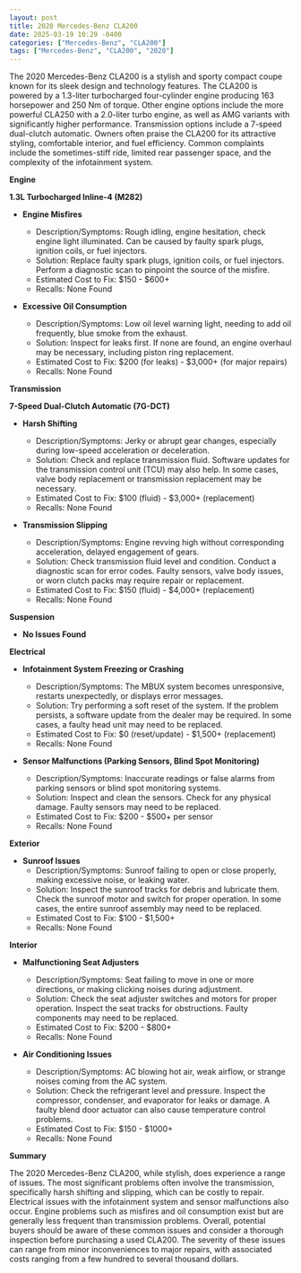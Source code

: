 ```yaml
---
layout: post
title: 2020 Mercedes-Benz CLA200
date: 2025-03-19 10:29 -0400
categories: ["Mercedes-Benz", "CLA200"]
tags: ["Mercedes-Benz", "CLA200", "2020"]
---
```

The 2020 Mercedes-Benz CLA200 is a stylish and sporty compact coupe known for its sleek design and technology features. The CLA200 is powered by a 1.3-liter turbocharged four-cylinder engine producing 163 horsepower and 250 Nm of torque. Other engine options include the more powerful CLA250 with a 2.0-liter turbo engine, as well as AMG variants with significantly higher performance. Transmission options include a 7-speed dual-clutch automatic. Owners often praise the CLA200 for its attractive styling, comfortable interior, and fuel efficiency. Common complaints include the sometimes-stiff ride, limited rear passenger space, and the complexity of the infotainment system.

**Engine**

**1.3L Turbocharged Inline-4 (M282)**

*   **Engine Misfires**
    *   Description/Symptoms: Rough idling, engine hesitation, check engine light illuminated. Can be caused by faulty spark plugs, ignition coils, or fuel injectors.
    *   Solution: Replace faulty spark plugs, ignition coils, or fuel injectors. Perform a diagnostic scan to pinpoint the source of the misfire.
    *   Estimated Cost to Fix: $150 - $600+
    *   Recalls: None Found

*   **Excessive Oil Consumption**
    *   Description/Symptoms: Low oil level warning light, needing to add oil frequently, blue smoke from the exhaust.
    *   Solution: Inspect for leaks first. If none are found, an engine overhaul may be necessary, including piston ring replacement.
    *   Estimated Cost to Fix: $200 (for leaks) - $3,000+ (for major repairs)
    *   Recalls: None Found

**Transmission**

**7-Speed Dual-Clutch Automatic (7G-DCT)**

*   **Harsh Shifting**
    *   Description/Symptoms: Jerky or abrupt gear changes, especially during low-speed acceleration or deceleration.
    *   Solution: Check and replace transmission fluid. Software updates for the transmission control unit (TCU) may also help. In some cases, valve body replacement or transmission replacement may be necessary.
    *   Estimated Cost to Fix: $100 (fluid) - $3,000+ (replacement)
    *   Recalls: None Found

*   **Transmission Slipping**
    *   Description/Symptoms: Engine revving high without corresponding acceleration, delayed engagement of gears.
    *   Solution: Check transmission fluid level and condition. Conduct a diagnostic scan for error codes. Faulty sensors, valve body issues, or worn clutch packs may require repair or replacement.
    *   Estimated Cost to Fix: $150 (fluid) - $4,000+ (replacement)
    *   Recalls: None Found

**Suspension**

*   **No Issues Found**

**Electrical**

*   **Infotainment System Freezing or Crashing**
    *   Description/Symptoms: The MBUX system becomes unresponsive, restarts unexpectedly, or displays error messages.
    *   Solution: Try performing a soft reset of the system. If the problem persists, a software update from the dealer may be required. In some cases, a faulty head unit may need to be replaced.
    *   Estimated Cost to Fix: $0 (reset/update) - $1,500+ (replacement)
    *   Recalls: None Found

*   **Sensor Malfunctions (Parking Sensors, Blind Spot Monitoring)**
    *   Description/Symptoms: Inaccurate readings or false alarms from parking sensors or blind spot monitoring systems.
    *   Solution: Inspect and clean the sensors. Check for any physical damage. Faulty sensors may need to be replaced.
    *   Estimated Cost to Fix: $200 - $500+ per sensor
    *   Recalls: None Found

**Exterior**

*   **Sunroof Issues**
    *   Description/Symptoms: Sunroof failing to open or close properly, making excessive noise, or leaking water.
    *   Solution: Inspect the sunroof tracks for debris and lubricate them. Check the sunroof motor and switch for proper operation. In some cases, the entire sunroof assembly may need to be replaced.
    *   Estimated Cost to Fix: $100 - $1,500+
    *   Recalls: None Found

**Interior**

*   **Malfunctioning Seat Adjusters**
    *   Description/Symptoms: Seat failing to move in one or more directions, or making clicking noises during adjustment.
    *   Solution: Check the seat adjuster switches and motors for proper operation. Inspect the seat tracks for obstructions. Faulty components may need to be replaced.
    *   Estimated Cost to Fix: $200 - $800+
    *   Recalls: None Found

*   **Air Conditioning Issues**
    * Description/Symptoms: AC blowing hot air, weak airflow, or strange noises coming from the AC system.
    * Solution: Check the refrigerant level and pressure. Inspect the compressor, condenser, and evaporator for leaks or damage. A faulty blend door actuator can also cause temperature control problems.
    * Estimated Cost to Fix: $150 - $1000+
    * Recalls: None Found

**Summary**

The 2020 Mercedes-Benz CLA200, while stylish, does experience a range of issues. The most significant problems often involve the transmission, specifically harsh shifting and slipping, which can be costly to repair. Electrical issues with the infotainment system and sensor malfunctions also occur. Engine problems such as misfires and oil consumption exist but are generally less frequent than transmission problems. Overall, potential buyers should be aware of these common issues and consider a thorough inspection before purchasing a used CLA200. The severity of these issues can range from minor inconveniences to major repairs, with associated costs ranging from a few hundred to several thousand dollars.

